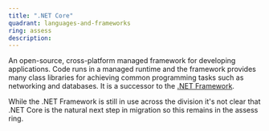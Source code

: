 ```yaml
---
title: ".NET Core"
quadrant: languages-and-frameworks
ring: assess
description:
---
```


An open-source, cross-platform managed framework for developing applications.
Code runs in a managed runtime and the framework provides many class libraries
for achieving common programming tasks such as networking and databases.
It is a successor to the
[.NET Framework](https://dotnet.microsoft.com/en-us/download/dotnet-framework).

While the .NET Framework is still in use across the division it's not clear that
.NET Core is the natural next step in migration so this remains in the assess
ring.
